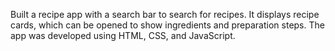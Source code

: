 Built a recipe app with a search bar to search for recipes. It displays recipe cards, which can be opened to show ingredients and preparation steps. The app was developed using HTML, CSS, and JavaScript.
